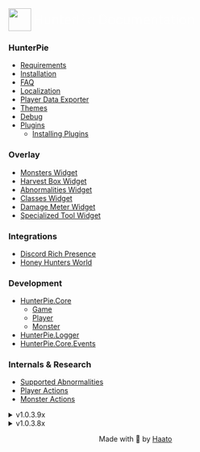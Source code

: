 <a style="display: inline-flex;text-decoration: none;" href="./index.html">
    <img src="assets/HunterPie.svg" style="width:45px;" !important/>
    <h1 style="color:#fefefe;font-weight: 400;position: relative;margin-top:auto;margin-bottom:auto;font-family:Roboto;margin-left: 5px;">Hunter<light style="font-weight: 100;">Pie</light> Documentation</h1>
</a>

### HunterPie

- [Requirements](?p=HunterPie/installation.md#requirements)
- [Installation](?p=HunterPie/installation.md)
- [FAQ](?p=HunterPie/faq.md)
- [Localization](?p=HunterPie/localization.md)
- [Player Data Exporter](?p=HunterPie/playerDataExporter.md)
- [Themes](?p=HunterPie/themes.md)
- [Debug](?p=HunterPie/debug.md)
- [Plugins](?p=Plugins/plugins.md)
    - [Installing Plugins](?p=Plugins/install.md)

### Overlay
- [Monsters Widget](?p=Overlay/monstersWidget.md)
- [Harvest Box Widget](?p=Overlay/harvestBoxWidget.md)
- [Abnormalities Widget](?p=Overlay/abnormalitiesWidget.md)
- [Classes Widget](?p=Overlay/classesWidget.md)
- [Damage Meter Widget](?p=Overlay/damageMeterWidget.md)
- [Specialized Tool Widget](?p=Overlay/specializedToolWidget.md)

### Integrations
- [Discord Rich Presence](?p=Integrations/discord.md)
- [Honey Hunters World](?p=Integrations/honeyHuntersWorld.md)

### Development

- <a href="?p=Plugins/HunterPie.Core.md"><ns>HunterPie.Core</ns></a>
    - <a href="?p=Plugins/game.md"><Type>Game</Type></a>
    - <a href="?p=Plugins/player.md"><Type>Player</Type></a>
    - <a href="?p=Plugins/monster.md"><Type>Monster</Type></a>
- <a href="?p=Plugins/HunterPie.Logger.md"><ns>HunterPie.Logger</ns></a>
- <a href="?p=EventArgs/HunterPie.Core.Events.md"><ns>HunterPie.Core.Events</ns></a>

### Internals & Research
- [Supported Abnormalities](?p=Internal/abnormalities.md)
- [Player Actions](?p=Internal/playerActions.md)
- [Monster Actions](?p=Internal/monsterActions.md)

<details>
<summary>v1.0.3.9x</summary>

- [v1.0.3.98](?p=versions/v1.0.3.98.md) (30 oct, 2020)
- [v1.0.3.97](?p=versions/v1.0.3.97.md) (29 sept, 2020)
- [v1.0.3.96](?p=versions/v1.0.3.96.md) (14 Aug, 2020)
- [v1.0.3.95](?p=versions/v1.0.3.95.md) (29 Jul, 2020)
- [v1.0.3.94](?p=versions/v1.0.3.94.md) (08 Jul, 2020)
- [v1.0.3.93](?p=versions/v1.0.3.93.md) (17 Jun, 2020)
- [v1.0.3.92](?p=versions/v1.0.3.92.md) (02 Jun, 2020)
- [v1.0.3.91](?p=versions/v1.0.3.91.md) (17 May, 2020)
- [v1.0.3.90](?p=versions/v1.0.3.90.md) (29 Apr, 2020)

</details>

<details>
<summary>v1.0.3.8x</summary>

- [v1.0.3.89](?p=versions/v1.0.3.89.md) (24 Apr, 2020)
- [v1.0.3.88](?p=versions/v1.0.3.88.md) (19 Apr 2020)
- [v1.0.3.87](?p=versions/v1.0.3.87.md) (14 Apr, 2020)
- [v1.0.3.86](?p=versions/v1.0.3.86.md) (07 Apr, 2020)
- [v1.0.3.85](?p=versions/v1.0.3.85.md) (02 Apr, 2020)

</details>

<p style="text-align:center;">Made with 🤍 by <a href="https://github.com/Haato3o">Haato</a></p>

<br>
